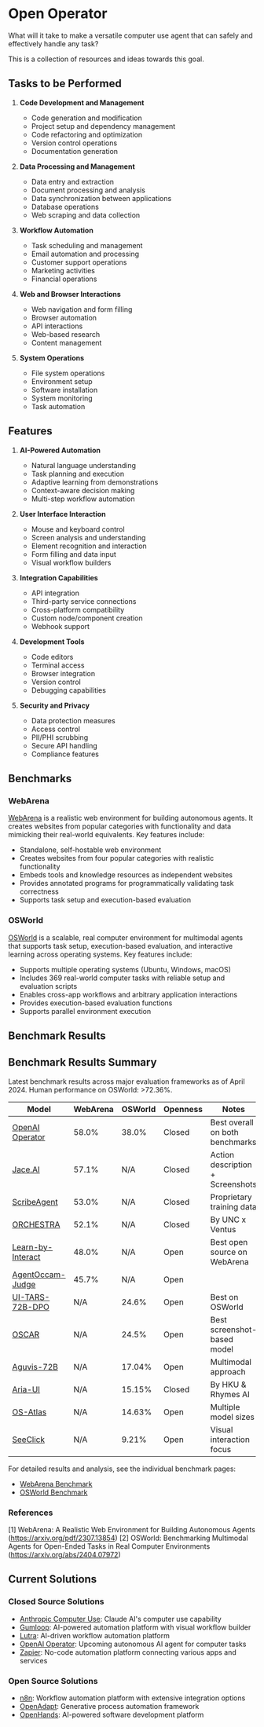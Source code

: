 # Open Operator

What will it take to make a versatile computer use agent that can safely and effectively handle any task?

This is a collection of resources and ideas towards this goal.

## Tasks to be Performed

1. **Code Development and Management**
   - Code generation and modification
   - Project setup and dependency management
   - Code refactoring and optimization
   - Version control operations
   - Documentation generation

2. **Data Processing and Management**
   - Data entry and extraction
   - Document processing and analysis
   - Data synchronization between applications
   - Database operations
   - Web scraping and data collection

3. **Workflow Automation**
   - Task scheduling and management
   - Email automation and processing
   - Customer support operations
   - Marketing activities
   - Financial operations

4. **Web and Browser Interactions**
   - Web navigation and form filling
   - Browser automation
   - API interactions
   - Web-based research
   - Content management

5. **System Operations**
   - File system operations
   - Environment setup
   - Software installation
   - System monitoring
   - Task automation

## Features

1. **AI-Powered Automation**
   - Natural language understanding
   - Task planning and execution
   - Adaptive learning from demonstrations
   - Context-aware decision making
   - Multi-step workflow automation

2. **User Interface Interaction**
   - Mouse and keyboard control
   - Screen analysis and understanding
   - Element recognition and interaction
   - Form filling and data input
   - Visual workflow builders

3. **Integration Capabilities**
   - API integration
   - Third-party service connections
   - Cross-platform compatibility
   - Custom node/component creation
   - Webhook support

4. **Development Tools**
   - Code editors
   - Terminal access
   - Browser integration
   - Version control
   - Debugging capabilities

5. **Security and Privacy**
   - Data protection measures
   - Access control
   - PII/PHI scrubbing
   - Secure API handling
   - Compliance features

## Benchmarks

### WebArena
[WebArena](benchmarks/webarena.md) is a realistic web environment for building autonomous agents. It creates websites from popular categories with functionality and data mimicking their real-world equivalents. Key features include:

- Standalone, self-hostable web environment
- Creates websites from four popular categories with realistic functionality
- Embeds tools and knowledge resources as independent websites
- Provides annotated programs for programmatically validating task correctness
- Supports task setup and execution-based evaluation

### OSWorld
[OSWorld](benchmarks/osworld.md) is a scalable, real computer environment for multimodal agents that supports task setup, execution-based evaluation, and interactive learning across operating systems. Key features include:

- Supports multiple operating systems (Ubuntu, Windows, macOS)
- Includes 369 real-world computer tasks with reliable setup and evaluation scripts
- Enables cross-app workflows and arbitrary application interactions
- Provides execution-based evaluation functions
- Supports parallel environment execution

## Benchmark Results

## Benchmark Results Summary

Latest benchmark results across major evaluation frameworks as of April 2024. Human performance on OSWorld: >72.36%.

| Model | WebArena | OSWorld | Openness | Notes |
|-------|----------|---------|----------|--------|
| [OpenAI Operator](closed/openai-operator.md) | 58.0% | 38.0% | Closed | Best overall on both benchmarks |
| [Jace.AI](closed/jace-ai.md) | 57.1% | N/A | Closed | Action description + Screenshots |
| [ScribeAgent](closed/scribeagent.md) | 53.0% | N/A | Closed | Proprietary training data |
| [ORCHESTRA](closed/orchestra.md) | 52.1% | N/A | Closed | By UNC x Ventus |
| [Learn-by-Interact](open/learn-by-interact.md) | 48.0% | N/A | Open | Best open source on WebArena |
| [AgentOccam-Judge](open/agentoccam-judge.md) | 45.7% | N/A | Open | |
| [UI-TARS-72B-DPO](open/ui-tars.md) | N/A | 24.6% | Open | Best on OSWorld |
| [OSCAR](open/oscar.md) | N/A | 24.5% | Open | Best screenshot-based model |
| [Aguvis-72B](open/aguvis.md) | N/A | 17.04% | Open | Multimodal approach |
| [Aria-UI](closed/aria-ui.md) | N/A | 15.15% | Closed | By HKU & Rhymes AI |
| [OS-Atlas](open/os-atlas.md) | N/A | 14.63% | Open | Multiple model sizes |
| [SeeClick](open/seeclick.md) | N/A | 9.21% | Open | Visual interaction focus |

For detailed results and analysis, see the individual benchmark pages:
- [WebArena Benchmark](benchmarks/webarena.md)
- [OSWorld Benchmark](benchmarks/osworld.md)

### References
[1] WebArena: A Realistic Web Environment for Building Autonomous Agents (https://arxiv.org/pdf/2307.13854)
[2] OSWorld: Benchmarking Multimodal Agents for Open-Ended Tasks in Real Computer Environments (https://arxiv.org/abs/2404.07972)

## Current Solutions

### Closed Source Solutions
* [Anthropic Computer Use](closed/anthropic-computer-use.md): Claude AI's computer use capability
* [Gumloop](closed/gumloop.md): AI-powered automation platform with visual workflow builder
* [Lutra](closed/lutra.md): AI-driven workflow automation platform
* [OpenAI Operator](closed/openai-operator.md): Upcoming autonomous AI agent for computer tasks
* [Zapier](closed/zapier.md): No-code automation platform connecting various apps and services

### Open Source Solutions
* [n8n](open/n8n.md): Workflow automation platform with extensive integration options
* [OpenAdapt](open/openadapt.md): Generative process automation framework
* [OpenHands](open/openhands.md): AI-powered software development platform


